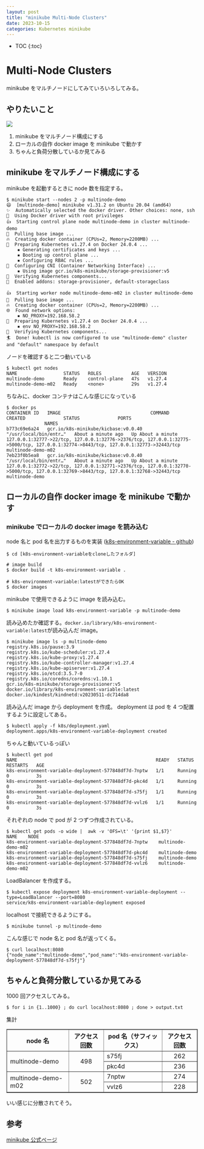 ```yaml
---
layout: post
title: "minikube Multi-Node Clusters"
date: 2023-10-15
categories: Kubernetes minikube
---
```


- TOC
{:toc}

# Multi-Node Clusters

minikube をマルチノードにしてみていろいろしてみる。

## やりたいこと

![]({{site.baseurl}}/images/minikube/multi-clusters.png)

1. minikube をマルチノード構成にする
2. ローカルの自作 docker image を minikube で動かす
3. ちゃんと負荷分散しているか見てみる

## minikube をマルチノード構成にする

minikube を起動するときに node 数を指定する。

```shell
$ minikube start --nodes 2 -p multinode-demo
😄  [multinode-demo] minikube v1.31.2 on Ubuntu 20.04 (amd64)
✨  Automatically selected the docker driver. Other choices: none, ssh
📌  Using Docker driver with root privileges
👍  Starting control plane node multinode-demo in cluster multinode-demo
🚜  Pulling base image ...
🔥  Creating docker container (CPUs=2, Memory=2200MB) ...
🐳  Preparing Kubernetes v1.27.4 on Docker 24.0.4 ...
    ▪ Generating certificates and keys ...
    ▪ Booting up control plane ...
    ▪ Configuring RBAC rules ...
🔗  Configuring CNI (Container Networking Interface) ...
    ▪ Using image gcr.io/k8s-minikube/storage-provisioner:v5
🔎  Verifying Kubernetes components...
🌟  Enabled addons: storage-provisioner, default-storageclass

👍  Starting worker node multinode-demo-m02 in cluster multinode-demo
🚜  Pulling base image ...
🔥  Creating docker container (CPUs=2, Memory=2200MB) ...
🌐  Found network options:
    ▪ NO_PROXY=192.168.58.2
🐳  Preparing Kubernetes v1.27.4 on Docker 24.0.4 ...
    ▪ env NO_PROXY=192.168.58.2
🔎  Verifying Kubernetes components...
🏄  Done! kubectl is now configured to use "multinode-demo" cluster and "default" namespace by default
```

ノードを確認すると二つ動いている

```shell
$ kubectl get nodes
NAME                 STATUS   ROLES           AGE   VERSION
multinode-demo       Ready    control-plane   47s   v1.27.4
multinode-demo-m02   Ready    <none>          29s   v1.27.4
```

ちなみに、docker コンテナはこんな感じになっている

```shell
$ docker ps
CONTAINER ID   IMAGE                                 COMMAND                  CREATED              STATUS              PORTS
              NAMES
b773c69e6a24   gcr.io/k8s-minikube/kicbase:v0.0.40   "/usr/local/bin/entr…"   About a minute ago   Up About a minute   127.0.0.1:32777->22/tcp, 127.0.0.1:32776->2376/tcp, 127.0.0.1:32775->5000/tcp, 127.0.0.1:32774->8443/tcp, 127.0.0.1:32773->32443/tcp   multinode-demo-m02
7eb23f0b5ea8   gcr.io/k8s-minikube/kicbase:v0.0.40   "/usr/local/bin/entr…"   About a minute ago   Up About a minute   127.0.0.1:32772->22/tcp, 127.0.0.1:32771->2376/tcp, 127.0.0.1:32770->5000/tcp, 127.0.0.1:32769->8443/tcp, 127.0.0.1:32768->32443/tcp   multinode-demo
```

## ローカルの自作 docker image を minikube で動かす

### minikube でローカルの docker image を読み込む

node 名と pod 名を出力するものを実装 ([k8s-environment-variable - github](https://github.com/nmasashi/k8s-environment-variable/tree/main))

```shell
$ cd [k8s-environment-variableをcloneしたフォルダ]

# image build
$ docker build -t k8s-environment-variable .

# k8s-environment-variable:latestができたらOK
$ docker images
```

minikube で使用できるように image を読み込む。

```shell
$ minikube image load k8s-environment-variable -p multinode-demo
```

読み込めたか確認する。`docker.io/library/k8s-environment-variable:latest`が読み込んだ image。

```shell
$ minikube image ls -p multinode-demo
registry.k8s.io/pause:3.9
registry.k8s.io/kube-scheduler:v1.27.4
registry.k8s.io/kube-proxy:v1.27.4
registry.k8s.io/kube-controller-manager:v1.27.4
registry.k8s.io/kube-apiserver:v1.27.4
registry.k8s.io/etcd:3.5.7-0
registry.k8s.io/coredns/coredns:v1.10.1
gcr.io/k8s-minikube/storage-provisioner:v5
docker.io/library/k8s-environment-variable:latest
docker.io/kindest/kindnetd:v20230511-dc714da8
```

読み込んだ image から deployment を作成。
deployment は pod を 4 つ配置するように設定してある。

```shell
$ kubectl apply -f k8s/deployment.yaml
deployment.apps/k8s-environment-variable-deployment created
```

ちゃんと動いているっぽい

```shell
$ kubectl get pod
NAME                                                   READY   STATUS    RESTARTS   AGE
k8s-environment-variable-deployment-577848df7d-7nptw   1/1     Running   0          3s
k8s-environment-variable-deployment-577848df7d-pkc4d   1/1     Running   0          3s
k8s-environment-variable-deployment-577848df7d-s75fj   1/1     Running   0          3s
k8s-environment-variable-deployment-577848df7d-vvlz6   1/1     Running   0          3s
```

それぞれの node で pod が 2 つずつ作成されている。

```shell
$ kubectl get pods -o wide |  awk -v 'OFS=\t' '{print $1,$7}'
NAME    NODE
k8s-environment-variable-deployment-577848df7d-7nptw    multinode-demo-m02
k8s-environment-variable-deployment-577848df7d-pkc4d    multinode-demo
k8s-environment-variable-deployment-577848df7d-s75fj    multinode-demo
k8s-environment-variable-deployment-577848df7d-vvlz6    multinode-demo-m02
```

LoadBalancer を作成する。

```shell
$ kubectl expose deployment k8s-environment-variable-deployment --type=LoadBalancer --port=8080
service/k8s-environment-variable-deployment exposed
```

localhost で接続できるようにする。

```shell
$ minikube tunnel -p multinode-demo
```

こんな感じで node 名と pod 名が返ってくる。

```shell
$ curl localhost:8080
{"node_name":"multinode-demo","pod_name":"k8s-environment-variable-deployment-577848df7d-s75fj"}
```

## ちゃんと負荷分散しているか見てみる

1000 回アクセスしてみる。

```shell
$ for i in {1..1000} ; do curl localhost:8080 ; done > output.txt
```

集計

<table border=1 >
  <tr>
    <th>node 名</th>
    <th>アクセス回数</th>
    <th>pod 名（サフィックス）</th>
    <th>アクセス回数</th>
  </tr>
  <tr>
    <td rowspan="2">multinode-demo</td>
    <td rowspan="2" align="center">498</td>
    <td>s75fj</td>
    <td align="center">262</td>
  </tr>
  <tr>
    <td>pkc4d</td>
    <td align="center">236</td>
  </tr>
  <tr>
    <td rowspan="2">multinode-demo-m02</td>
    <td rowspan="2" align="center">502</td>
    <td>7nptw</td>
    <td align="center">274</td>
  </tr>
  <tr>
    <td>vvlz6</td>
    <td align="center">228</td>
  </tr>
</table>

いい感じに分散されてそう。

## 参考

[minikube 公式ページ](https://minikube.sigs.k8s.io/docs/tutorials/multi_node/)
